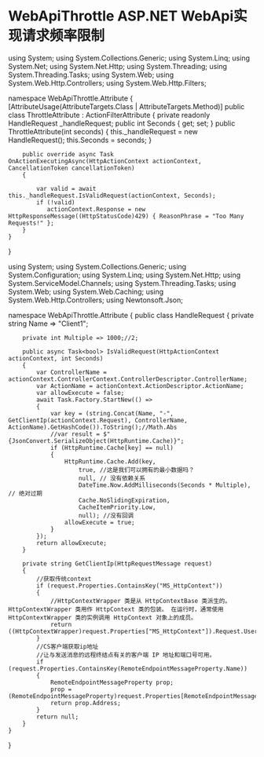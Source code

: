 # WebApiThrottle   ASP.NET WebApi实现请求频率限制

using System;
using System.Collections.Generic;
using System.Linq;
using System.Net;
using System.Net.Http;
using System.Threading;
using System.Threading.Tasks;
using System.Web;
using System.Web.Http.Controllers;
using System.Web.Http.Filters;

namespace WebApiThrottle.Attribute
{
    [AttributeUsage(AttributeTargets.Class | AttributeTargets.Method)]
    public class ThrottleAttribute : ActionFilterAttribute
    {
        private readonly HandleRequest _handleRequest;
        public int Seconds { get; set; }
        public ThrottleAttribute(int seconds)
        {
            this._handleRequest = new HandleRequest();
            this.Seconds = seconds;
        }

        public override async Task OnActionExecutingAsync(HttpActionContext actionContext, CancellationToken cancellationToken)
        {
          
            var valid = await this._handleRequest.IsValidRequest(actionContext, Seconds);
            if (!valid)
               actionContext.Response = new HttpResponseMessage((HttpStatusCode)429) { ReasonPhrase = "Too Many Requests!" };
        }
    }
}


using System;
using System.Collections.Generic;
using System.Configuration;
using System.Linq;
using System.Net.Http;
using System.ServiceModel.Channels;
using System.Threading.Tasks;
using System.Web;
using System.Web.Caching;
using System.Web.Http.Controllers;
using Newtonsoft.Json;

namespace WebApiThrottle.Attribute
{
    public class HandleRequest
    {
        private string Name  => "Client1";

        private int Multiple => 1000;//2;

        public async Task<bool> IsValidRequest(HttpActionContext actionContext, int Seconds)
        {
            var ControllerName = actionContext.ControllerContext.ControllerDescriptor.ControllerName;
            var ActionName = actionContext.ActionDescriptor.ActionName;
            var allowExecute = false;
            await Task.Factory.StartNew(() =>
            {
                var key = (string.Concat(Name, "-", GetClientIp(actionContext.Request), ControllerName, ActionName).GetHashCode()).ToString();//Math.Abs
                //var result = $"{JsonConvert.SerializeObject(HttpRuntime.Cache)}";
                if (HttpRuntime.Cache[key] == null)
                {
                    HttpRuntime.Cache.Add(key,
                        true, //这是我们可以拥有的最小数据吗？
                        null, // 没有依赖关系
                        DateTime.Now.AddMilliseconds(Seconds * Multiple), // 绝对过期
                        Cache.NoSlidingExpiration,
                        CacheItemPriority.Low,
                        null); //没有回调
                    allowExecute = true;
                }
            });
            return allowExecute;
        }

        private string GetClientIp(HttpRequestMessage request)
        {
            //获取传统context
            if (request.Properties.ContainsKey("MS_HttpContext"))
            {
                //HttpContextWrapper 类是从 HttpContextBase 类派生的。 HttpContextWrapper 类用作 HttpContext 类的包装。 在运行时，通常使用 HttpContextWrapper 类的实例调用 HttpContext 对象上的成员。
                return ((HttpContextWrapper)request.Properties["MS_HttpContext"]).Request.UserHostAddress;
            }
            //CS客户端获取ip地址
            //让与发送消息的远程终结点有关的客户端 IP 地址和端口号可用。
            if (request.Properties.ContainsKey(RemoteEndpointMessageProperty.Name))
            {
                RemoteEndpointMessageProperty prop;
                prop = (RemoteEndpointMessageProperty)request.Properties[RemoteEndpointMessageProperty.Name];
                return prop.Address;
            }
            return null;
        }
    }
}
